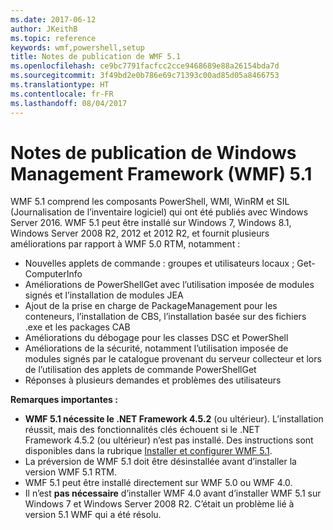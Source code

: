 ```yaml
---
ms.date: 2017-06-12
author: JKeithB
ms.topic: reference
keywords: wmf,powershell,setup
title: Notes de publication de WMF 5.1
ms.openlocfilehash: ce9bc7791facfcc2cce9468689e88a26154bda7d
ms.sourcegitcommit: 3f49bd2e0b786e69c71393c00ad85d05a8466753
ms.translationtype: HT
ms.contentlocale: fr-FR
ms.lasthandoff: 08/04/2017
---
```

# <a name="windows-management-framework-wmf-51-release-notes"></a>Notes de publication de Windows Management Framework (WMF) 5.1 #

WMF 5.1 comprend les composants PowerShell, WMI, WinRM et SIL (Journalisation de l’inventaire logiciel) qui ont été publiés avec Windows Server 2016.
WMF 5.1 peut être installé sur Windows 7, Windows 8.1, Windows Server 2008 R2, 2012 et 2012 R2, et fournit plusieurs améliorations par rapport à WMF 5.0 RTM, notamment :

- Nouvelles applets de commande : groupes et utilisateurs locaux ; Get-ComputerInfo
- Améliorations de PowerShellGet avec l’utilisation imposée de modules signés et l’installation de modules JEA
- Ajout de la prise en charge de PackageManagement pour les conteneurs, l’installation de CBS, l’installation basée sur des fichiers .exe et les packages CAB
- Améliorations du débogage pour les classes DSC et PowerShell
- Améliorations de la sécurité, notamment l’utilisation imposée de modules signés par le catalogue provenant du serveur collecteur et lors de l’utilisation des applets de commande PowerShellGet
- Réponses à plusieurs demandes et problèmes des utilisateurs

**Remarques importantes :**

- **WMF 5.1 nécessite le .NET Framework 4.5.2** (ou ultérieur). L’installation réussit, mais des fonctionnalités clés échouent si le .NET Framework 4.5.2 (ou ultérieur) n’est pas installé. Des instructions sont disponibles dans la rubrique [Installer et configurer WMF 5.1](https://msdn.microsoft.com/en-us/powershell/wmf/5.1/install-configure).
- La préversion de WMF 5.1 doit être désinstallée avant d’installer la version WMF 5.1 RTM.
- WMF 5.1 peut être installé directement sur WMF 5.0 ou WMF 4.0.
- Il n’est __pas nécessaire__ d’installer WMF 4.0 avant d’installer WMF 5.1 sur Windows 7 et Windows Server 2008 R2. C’était un problème lié à version 5.1 WMF qui a été résolu.  



